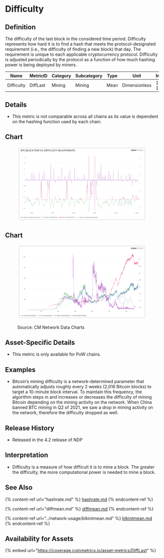 # Difficulty

## Definition

The difficulty of the last block in the considered time period. Difficulty represents how hard it is to find a hash that meets the protocol-designated requirement (i.e., the difficulty of finding a new block) that day. The requirement is unique to each applicable cryptocurrency protocol. Difficulty is adjusted periodically by the protocol as a function of how much hashing power is being deployed by miners.

| Name       | MetricID | Category | Subcategory | Type | Unit          | Interval      |
| ---------- | -------- | -------- | ----------- | ---- | ------------- | ------------- |
| Difficulty | DiffLast | Mining   | Mining      | Mean | Dimensionless | 1 day, 1 hour |

## Details

* This metric is not comparable across all chains as its value is dependent on the hashing function used by each chain.

## Chart

<figure><img src="../../.gitbook/assets/BTC_Blocktime_vs._Difficulty_Adjustments.png" alt=""><figcaption></figcaption></figure>

## Chart

<figure><img src="../../.gitbook/assets/Coin_Metrics_Network_Data_2022-09-15T15-37.png" alt=""><figcaption><p>Source: CM Network Data Charts</p></figcaption></figure>

## Asset-Specific Details

* This metric is only available for PoW chains.

## Examples

* Bitcoin’s mining difficulty is a network-determined parameter that automatically adjusts roughly every 2 weeks (2,016 Bitcoin blocks) to target a 10-minute block interval. To maintain this frequency, the algorithm steps in and increases or decreases the difficulty of mining Bitcoin depending on the mining activity on the network. When China banned BTC mining in Q2 of 2021, we saw a drop in mining activity on the network, therefore the difficulty dropped as well.

## Release History

* Released in the 4.2 release of NDP

## Interpretation

* Difficulty is a measure of how difficult it is to mine a block. The greater the difficulty, the more computational power is needed to mine a block.

## See Also

{% content-ref url="hashrate.md" %}
[hashrate.md](hashrate.md)
{% endcontent-ref %}

{% content-ref url="diffmean.md" %}
[diffmean.md](diffmean.md)
{% endcontent-ref %}

{% content-ref url="../network-usage/blkintmean.md" %}
[blkintmean.md](../network-usage/blkintmean.md)
{% endcontent-ref %}

## Availability for Assets

{% embed url="https://coverage.coinmetrics.io/asset-metrics/DiffLast" %}
